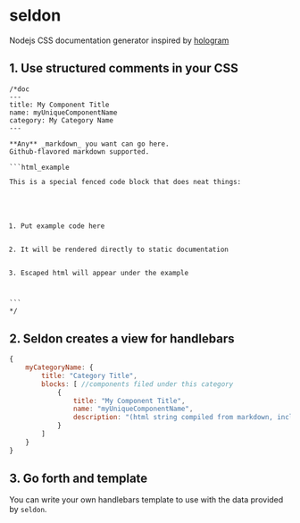# seldon
Nodejs CSS documentation generator inspired by [hologram](http://trulia.github.io/hologram/)

## 1. Use structured comments in your CSS

<pre><code>/*doc
---
title: My Component Title
name: myUniqueComponentName
category: My Category Name
---

**Any** _markdown_ you want can go here.
Github-flavored markdown supported.

```html_example
<p>This is a special fenced code block that does neat things:</p>
<ol>
	<li>Put example code here</li>
	<li>It will be rendered directly to static documentation</li>
	<li>Escaped html will appear under the example</li>
</ol>
```
*/</code></pre>

## 2. Seldon creates a view for handlebars

```js
{
	myCategoryName: {
		title: "Category Title",
		blocks: [ //components filed under this category
			{
				title: "My Component Title",
				name: "myUniqueComponentName",
				description: "(html string compiled from markdown, including html_example blocks)"
			}
		]
	}
}
```

## 3. Go forth and template
You can write your own handlebars template to use with the data provided by `seldon`.
